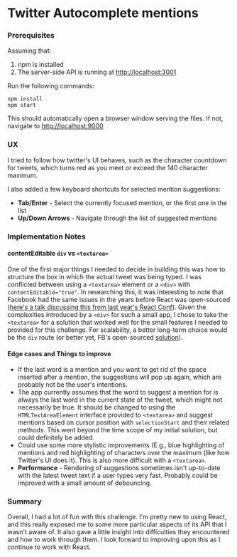 # Twitter Autocomplete mentions

### Prerequisites

Assuming that:

1. npm is installed
2. The server-side API is running at <http://localhost:3001>

Run the following commands:

```
npm install
npm start
```

This should automatically open a browser window serving the files. If not, navigate to <http://localhost:9000>

### UX

I tried to follow how twitter's UI behaves, such as the character countdown for tweets, which turns red as you meet or exceed the 140 character maximum.

I also added a few keyboard shortcuts for selected mention suggestions:

* **Tab/Enter** - Select the currently focused mention, or the first one in the list
* **Up/Down Arrows** - Navigate through the list of suggested mentions

### Implementation Notes

#### contentEditable `div` vs `<textarea>`
One of the first major things I needed to decide in building this was how to structure the box in which the actual tweet was being typed. I was conflicted between using a `<textarea>` element or a `<div>` with `contentEditable="true"`. In researching this, it was interesting to note that Facebook had the same issues in the years before React was open-sourced ([here's a talk discussing this from last year's React Conf](https://www.youtube.com/watch?v=feUYwoLhE_4)). Given the complexities introduced by a `<div>` for such a small app, I chose to take the `<textarea>` for a solution that worked well for the small features I needed to provided for this challenge. For scalability, a better long-term choice would be the `div` route (or better yet, FB's open-sourced [solution](https://facebook.github.io/draft-js/)).

#### Edge cases and Things to improve

* If the last word is a mention and you want to get rid of the space inserted after a mention, the suggestions will pop up again, which are probably not be the user's intentions.
* The app currently assumes that the word to suggest a mention for is always the last word in the current state of the tweet, which might not necessarily be true. It should be changed to using the `HTMLTextAreaElement` interface provided to `<textarea>` and suggest mentions based on cursor position with `selectionStart` and their related methods. This went beyond the time scope of my initial solution, but could definitely be added.
* Could use some more stylistic improvements (E.g., blue highlighting of mentions and red highlighting of characters over the maximum (like how Twitter's UI does it). This is also more difficult with a `<textarea>`.
* **Performance** - Rendering of suggestions sometimes isn't up-to-date with the latest tweet text if a user types very fast. Probably could be improved with a small amount of debouncing.

### Summary

Overall, I had a lot of fun with this challenge. I'm pretty new to using React, and this really exposed me to some more particular aspects of its API that I wasn't aware of. It also gave a little insight into difficulties they encountered and how to work through them. I look forward to improving upon this as I continue to work with React.
